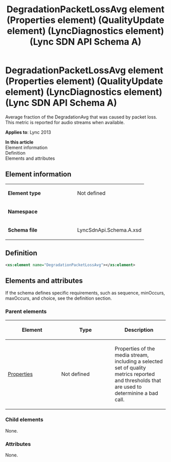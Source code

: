 ﻿---
title: DegradationPacketLossAvg element (Properties element) (QualityUpdate element) (LyncDiagnostics element) (Lync SDN API Schema A)
TOCTitle: DegradationPacketLossAvg element
ms:assetid: 7c4beeae-1a2a-1854-27e7-5c1e4b797592
ms:mtpsurl: https://msdn.microsoft.com/en-us/library/Dn455026(v=office.15)
ms:contentKeyID: 57260899
ms.date: 07/24/2014
mtps_version: v=office.15
dev_langs:
- xml
---

# DegradationPacketLossAvg element (Properties element) (QualityUpdate element) (LyncDiagnostics element) (Lync SDN API Schema A)

Average fraction of the DegradationAvg that was caused by packet loss. This metric is reported for audio streams when available.


**Applies to**: Lync 2013

**In this article**  
Element information  
Definition  
Elements and attributes  

## Element information

<table>
<colgroup>
<col style="width: 50%" />
<col style="width: 50%" />
</colgroup>
<tbody>
<tr class="odd">
<td><p><strong>Element type</strong></p></td>
<td><p>Not defined</p></td>
</tr>
<tr class="even">
<td><p><strong>Namespace</strong></p></td>
<td><p></p></td>
</tr>
<tr class="odd">
<td><p><strong>Schema file</strong></p></td>
<td><p>LyncSdnApi.Schema.A.xsd</p></td>
</tr>
</tbody>
</table>


## Definition

``` xml
<xs:element name="DegradationPacketLossAvg"></xs:element>
```

## Elements and attributes

If the schema defines specific requirements, such as sequence, minOccurs, maxOccurs, and choice, see the definition section.

### Parent elements

<table>
<colgroup>
<col style="width: 33%" />
<col style="width: 33%" />
<col style="width: 33%" />
</colgroup>
<thead>
<tr class="header">
<th><p>Element</p></th>
<th><p>Type</p></th>
<th><p>Description</p></th>
</tr>
</thead>
<tbody>
<tr class="odd">
<td><p><a href="properties-element-qualityupdate-element-sdn-api-schema-a.md">Properties</a></p></td>
<td><p>Not defined</p></td>
<td><p>Properties of the media stream, including a selected set of quality metrics reported and thresholds that are used to determinine a bad call.</p></td>
</tr>
</tbody>
</table>


### Child elements

None.

### Attributes

None.

